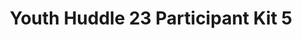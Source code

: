 ---
title: Youth Huddle 23 Participant Kit 5
redirect_to: https://drive.google.com/drive/folders/1E-wP3FKrImox3R6FIoMyt44Z9-C3hVBp?usp=share_link
redirect_from: 
  - /YH23Kit-ShenBicera
  - /yh23kit-shenbicera
---